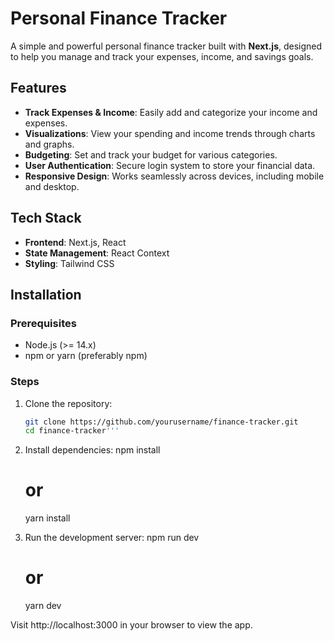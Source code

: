 # Personal Finance Tracker

A simple and powerful personal finance tracker built with **Next.js**, designed to help you manage and track your expenses, income, and savings goals.

## Features

- **Track Expenses & Income**: Easily add and categorize your income and expenses.
- **Visualizations**: View your spending and income trends through charts and graphs.
- **Budgeting**: Set and track your budget for various categories.
- **User Authentication**: Secure login system to store your financial data.
- **Responsive Design**: Works seamlessly across devices, including mobile and desktop.
  
## Tech Stack

- **Frontend**: Next.js, React
- **State Management**: React Context 
- **Styling**: Tailwind CSS

## Installation

### Prerequisites

- Node.js (>= 14.x)
- npm or yarn (preferably npm)

### Steps

1. Clone the repository:
   ```bash
   git clone https://github.com/yourusername/finance-tracker.git
   cd finance-tracker'''

2. Install dependencies:
   npm install
   # or
   yarn install

3. Run the development server:
   npm run dev
   # or
   yarn dev

Visit http://localhost:3000 in your browser to view the app.

